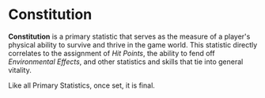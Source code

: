 # Constitution

**Constitution** is a primary statistic that serves as the measure of a player's physical ability to survive and thrive in the game world. This statistic directly correlates to the assignment of *Hit Points*, the ability to fend off *Environmental Effects*, and other statistics and skills that tie into general vitality.

Like all Primary Statistics, once set, it is final.
